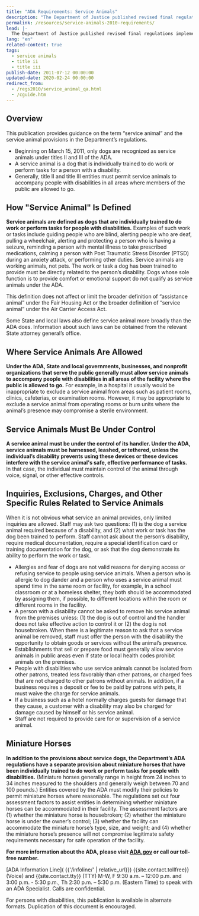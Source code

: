 ```yaml
---
title: "ADA Requirements: Service Animals"
description: "The Department of Justice published revised final regulations implementing the Americans with Disabilities Act (ADA) for title II (State and local government services) and title III (public accommodations and commercial facilities) on September 15, 2010, in the Federal Register."
permalink: /resources/service-animals-2010-requirements/
lead: |-
  The Department of Justice published revised final regulations implementing the Americans with Disabilities Act (ADA) for title II (State and local government services) and title III (public accommodations and commercial facilities) on September 15, 2010, in the Federal Register. These requirements, or rules, contain updated requirements, including the 2010 Standards for Accessible Design (2010 Standards).
lang: "en"
related-content: true
tags:
  - service animals
  - title ii
  - title iii
publish-date: 2011-07-12 00:00:00
updated-date: 2020-02-24 00:00:00
redirect_from:
  - /regs2010/service_animal_qa.html
  - /cguide.htm
---
```

## Overview

This publication provides guidance on the term “service animal” and the service animal provisions in the Department’s regulations.
- Beginning on March 15, 2011, only dogs are recognized as service animals under titles II and III of the ADA.
- A service animal is a dog that is individually trained to do work or perform tasks for a person with a disability.
- Generally, title II and title III entities must permit service animals to accompany people with disabilities in all areas where members of the public are allowed to go.

## How "Service Animal" Is Defined

**Service animals are defined as dogs that are individually trained to do work or perform tasks for people with disabilities.** Examples of such work or tasks include guiding people who are blind, alerting people who are deaf, pulling a wheelchair, alerting and protecting a person who is having a seizure, reminding a person with mental illness to take prescribed medications, calming a person with Post Traumatic Stress Disorder (PTSD) during an anxiety attack, or performing other duties. Service animals are working animals, not pets. The work or task a dog has been trained to provide must be directly related to the person’s disability. Dogs whose sole function is to provide comfort or emotional support do not qualify as service animals under the ADA.

This definition does not affect or limit the broader definition of “assistance animal” under the Fair Housing Act or the broader definition of “service animal” under the Air Carrier Access Act.

Some State and local laws also define service animal more broadly than the ADA does. Information about such laws can be obtained from the relevant State attorney general’s office.

## Where Service Animals Are Allowed

**Under the ADA, State and local governments, businesses, and nonprofit organizations that serve the public generally must allow service animals to accompany people with disabilities in all areas of the facility where the public is allowed to go.** For example, in a hospital it usually would be inappropriate to exclude a service animal from areas such as patient rooms, clinics, cafeterias, or examination rooms. However, it may be appropriate to exclude a service animal from operating rooms or burn units where the animal’s presence may compromise a sterile environment.

## Service Animals Must Be Under Control

**A service animal must be under the control of its handler. Under the ADA, service animals must be harnessed, leashed, or tethered, unless the individual’s disability prevents using these devices or these devices interfere with the service animal's safe, effective performance of tasks.** In that case, the individual must maintain control of the animal through voice, signal, or other effective controls.

## Inquiries, Exclusions, Charges, and Other Specific Rules Related to Service Animals

When it is not obvious what service an animal provides, only limited inquiries are allowed. Staff may ask two questions: (1) is the dog a service animal required because of a disability, and (2) what work or task has the dog been trained to perform. Staff cannot ask about the person’s disability, require medical documentation, require a special identification card or training documentation for the dog, or ask that the dog demonstrate its ability to perform the work or task.
- Allergies and fear of dogs are not valid reasons for denying access or refusing service to people using service animals. When a person who is allergic to dog dander and a person who uses a service animal must spend time in the same room or facility, for example, in a school classroom or at a homeless shelter, they both should be accommodated by assigning them, if possible, to different locations within the room or different rooms in the facility.
- A person with a disability cannot be asked to remove his service animal from the premises unless: (1) the dog is out of control and the handler does not take effective action to control it or (2) the dog is not housebroken. When there is a legitimate reason to ask that a service animal be removed, staff must offer the person with the disability the opportunity to obtain goods or services without the animal’s presence.
- Establishments that sell or prepare food must generally allow service animals in public areas even if state or local health codes prohibit animals on the premises.
- People with disabilities who use service animals cannot be isolated from other patrons, treated less favorably than other patrons, or charged fees that are not charged to other patrons without animals. In addition, if a business requires a deposit or fee to be paid by patrons with pets, it must waive the charge for service animals.
- If a business such as a hotel normally charges guests for damage that they cause, a customer with a disability may also be charged for damage caused by himself or his service animal.
- Staff are not required to provide care for or supervision of a service animal.

## Miniature Horses

**In addition to the provisions about service dogs, the Department’s ADA regulations have a separate provision about miniature horses that have been individually trained to do work or perform tasks for people with disabilities.** (Miniature horses generally range in height from 24 inches to 34 inches measured to the shoulders and generally weigh between 70 and 100 pounds.) Entities covered by the ADA must modify their policies to permit miniature horses where reasonable. The regulations set out four assessment factors to assist entities in determining whether miniature horses can be accommodated in their facility. The assessment factors are (1) whether the miniature horse is housebroken; (2) whether the miniature horse is under the owner’s control; (3) whether the facility can accommodate the miniature horse’s type, size, and weight; and (4) whether the miniature horse’s presence will not compromise legitimate safety requirements necessary for safe operation of the facility.

**For more information about the ADA, please visit [ADA.gov](https://www.ada.gov) or call our toll-free number.**

[ADA Information Line]( {{'/infoline/' | relative_url}})
{{site.contact.tollfree}} (Voice) and {{site.contact.tty}} (TTY)
M-W, F 9:30 a.m. – 12:00 p.m. and 3:00 p.m. - 5:30 p.m., Th 2:30 p.m. – 5:30 p.m. (Eastern Time) to speak with an ADA Specialist. Calls are confidential.

For persons with disabilities, this publication is available in alternate formats.  Duplication of this document is encouraged.
